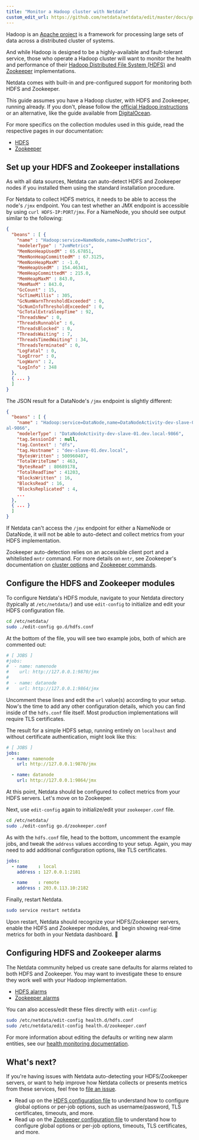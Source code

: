 ```yaml
---
title: "Monitor a Hadoop cluster with Netdata"
custom_edit_url: https://github.com/netdata/netdata/edit/master/docs/guides/monitor-hadoop-cluster.md
---
```




Hadoop is an [Apache project](https://hadoop.apache.org/) is a framework for processing large sets of data across a
distributed cluster of systems.

And while Hadoop is designed to be a highly-available and fault-tolerant service, those who operate a Hadoop cluster
will want to monitor the health and performance of their [Hadoop Distributed File System
(HDFS)](https://hadoop.apache.org/docs/r1.2.1/hdfs_design.html) and [Zookeeper](https://zookeeper.apache.org/)
implementations.

Netdata comes with built-in and pre-configured support for monitoring both HDFS and Zookeeper.

This guide assumes you have a Hadoop cluster, with HDFS and Zookeeper, running already. If you don't, please follow
the [official Hadoop
instructions](http://hadoop.apache.org/docs/stable/hadoop-project-dist/hadoop-common/SingleCluster.html) or an
alternative, like the guide available from
[DigitalOcean](https://www.digitalocean.com/community/tutorials/how-to-install-hadoop-in-stand-alone-mode-on-ubuntu-18-04).

For more specifics on the collection modules used in this guide, read the respective pages in our documentation:

-   [HDFS](/docs/agent/collectors/go.d.plugin/modules/hdfs)
-   [Zookeeper](/docs/agent/collectors/go.d.plugin/modules/zookeeper)

## Set up your HDFS and Zookeeper installations

As with all data sources, Netdata can auto-detect HDFS and Zookeeper nodes if you installed them using the standard
installation procedure.

For Netdata to collect HDFS metrics, it needs to be able to access the node's `/jmx` endpoint. You can test whether an
JMX endpoint is accessible by using `curl HDFS-IP:PORT/jmx`. For a NameNode, you should see output similar to the
following:

```json
{
  "beans" : [ {
    "name" : "Hadoop:service=NameNode,name=JvmMetrics",
    "modelerType" : "JvmMetrics",
    "MemNonHeapUsedM" : 65.67851,
    "MemNonHeapCommittedM" : 67.3125,
    "MemNonHeapMaxM" : -1.0,
    "MemHeapUsedM" : 154.46341,
    "MemHeapCommittedM" : 215.0,
    "MemHeapMaxM" : 843.0,
    "MemMaxM" : 843.0,
    "GcCount" : 15,
    "GcTimeMillis" : 305,
    "GcNumWarnThresholdExceeded" : 0,
    "GcNumInfoThresholdExceeded" : 0,
    "GcTotalExtraSleepTime" : 92,
    "ThreadsNew" : 0,
    "ThreadsRunnable" : 6,
    "ThreadsBlocked" : 0,
    "ThreadsWaiting" : 7,
    "ThreadsTimedWaiting" : 34,
    "ThreadsTerminated" : 0,
    "LogFatal" : 0,
    "LogError" : 0,
    "LogWarn" : 2,
    "LogInfo" : 348
  }, 
  { ... }
  ]
}
```

The JSON result for a DataNode's `/jmx` endpoint is slightly different:

```json
{
  "beans" : [ {
    "name" : "Hadoop:service=DataNode,name=DataNodeActivity-dev-slave-01.dev.loc
al-9866",
    "modelerType" : "DataNodeActivity-dev-slave-01.dev.local-9866",
    "tag.SessionId" : null,
    "tag.Context" : "dfs",
    "tag.Hostname" : "dev-slave-01.dev.local",
    "BytesWritten" : 500960407,
    "TotalWriteTime" : 463,
    "BytesRead" : 80689178,
    "TotalReadTime" : 41203,
    "BlocksWritten" : 16,
    "BlocksRead" : 16,
    "BlocksReplicated" : 4,
    ...
  },
  { ... }
  ]
}
```

If Netdata can't access the `/jmx` endpoint for either a NameNode or DataNode, it will not be able to auto-detect and
collect metrics from your HDFS implementation.

Zookeeper auto-detection relies on an accessible client port and a whitelisted `mntr` command. For more details on
`mntr`, see Zookeeper's documentation on [cluster
options](https://zookeeper.apache.org/doc/current/zookeeperAdmin.html#sc_clusterOptions) and [Zookeeper
commands](https://zookeeper.apache.org/doc/current/zookeeperAdmin.html#sc_zkCommands).

## Configure the HDFS and Zookeeper modules

To configure Netdata's HDFS module, navigate to your Netdata directory (typically at `/etc/netdata/`) and use
`edit-config` to initialize and edit your HDFS configuration file.

```bash
cd /etc/netdata/
sudo ./edit-config go.d/hdfs.conf
```

At the bottom of the file, you will see two example jobs, both of which are commented out:

```yaml
# [ JOBS ]
#jobs:
#  - name: namenode
#    url: http://127.0.0.1:9870/jmx
#
#  - name: datanode
#    url: http://127.0.0.1:9864/jmx
```

Uncomment these lines and edit the `url` value(s) according to your setup. Now's the time to add any other configuration
details, which you can find inside of the `hdfs.conf` file itself. Most production implementations will require TLS
certificates.

The result for a simple HDFS setup, running entirely on `localhost` and without certificate authentication, might look
like this:

```yaml
# [ JOBS ]
jobs:
  - name: namenode
    url: http://127.0.0.1:9870/jmx

  - name: datanode
    url: http://127.0.0.1:9864/jmx
```

At this point, Netdata should be configured to collect metrics from your HDFS servers. Let's move on to Zookeeper.

Next, use `edit-config` again to initialize/edit your `zookeeper.conf` file.

```bash
cd /etc/netdata/
sudo ./edit-config go.d/zookeeper.conf
```

As with the `hdfs.conf` file, head to the bottom, uncomment the example jobs, and tweak the `address` values according
to your setup. Again, you may need to add additional configuration options, like TLS certificates.

```yaml
jobs:
  - name    : local
    address : 127.0.0.1:2181

  - name    : remote
    address : 203.0.113.10:2182
```

Finally, restart Netdata.

```sh
sudo service restart netdata
```

Upon restart, Netdata should recognize your HDFS/Zookeeper servers, enable the HDFS and Zookeeper modules, and begin
showing real-time metrics for both in your Netdata dashboard. 🎉

## Configuring HDFS and Zookeeper alarms

The Netdata community helped us create sane defaults for alarms related to both HDFS and Zookeeper. You may want to
investigate these to ensure they work well with your Hadoop implementation.

-   [HDFS alarms](https://raw.githubusercontent.com/netdata/netdata/master/health/health.d/hdfs.conf)
-   [Zookeeper alarms](https://raw.githubusercontent.com/netdata/netdata/master/health/health.d/zookeeper.conf)

You can also access/edit these files directly with `edit-config`:

```bash
sudo /etc/netdata/edit-config health.d/hdfs.conf
sudo /etc/netdata/edit-config health.d/zookeeper.conf
```

For more information about editing the defaults or writing new alarm entities, see our [health monitoring
documentation](/docs/agent/health).

## What's next?

If you're having issues with Netdata auto-detecting your HDFS/Zookeeper servers, or want to help improve how Netdata
collects or presents metrics from these services, feel free to [file an
issue](https://github.com/netdata/netdata/issues/new?labels=bug%2C+needs+triage&template=bug_report.md).

-   Read up on the [HDFS configuration
    file](https://github.com/netdata/go.d.plugin/blob/master/config/go.d/hdfs.conf) to understand how to configure
    global options or per-job options, such as username/password, TLS certificates, timeouts, and more.
-   Read up on the [Zookeeper configuration
    file](https://github.com/netdata/go.d.plugin/blob/master/config/go.d/zookeeper.conf) to understand how to configure
    global options or per-job options, timeouts, TLS certificates, and more.


